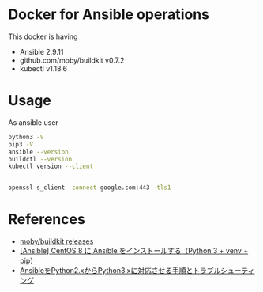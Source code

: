 # Docker for Ansible operations
This docker is having
- Ansible 2.9.11
- github.com/moby/buildkit v0.7.2
- kubectl v1.18.6


# Usage

As ansible user
```bash
python3 -V
pip3 -V
ansible --version
buildctl --version
kubectl version --client


openssl s_client -connect google.com:443 -tls1
```

# References

- [moby/buildkit releases](https://github.com/moby/buildkit/releases)
- [[Ansible] CentOS 8 に Ansible をインストールする（Python 3 + venv + pip）](https://tekunabe.hatenablog.jp/entry/2019/10/06/ansible_centos8_python3_pip)
- [AnsibleをPython2.xからPython3.xに対応させる手順とトラブルシューティング](https://qiita.com/comefigo/items/766d42100356bdea8ff8)
